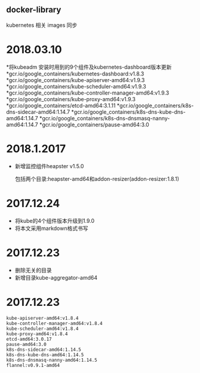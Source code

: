 ## docker-library

kubernetes 相关 images 同步
# 2018.03.10

*将kubeadm 安装时用到的9个组件及kubernetes-dashboard版本更新
*gcr.io/google_containers/kubernetes-dashboard:v1.8.3
*gcr.io/google_containers/kube-apiserver-amd64:v1.9.3
*gcr.io/google_containers/kube-scheduler-amd64:v1.9.3
*gcr.io/google_containers/kube-controller-manager-amd64:v1.9.3
*gcr.io/google_containers/kube-proxy-amd64:v1.9.3
*gcr.io/google_containers/etcd-amd64:3.1.11
*gcr.io/google_containers/k8s-dns-sidecar-amd64:1.14.7
*gcr.io/google_containers/k8s-dns-kube-dns-amd64:1.14.7
*gcr.io/google_containers/k8s-dns-dnsmasq-nanny-amd64:1.14.7
*gcr.io/google_containers/pause-amd64:3.0

# 2018.1.2017

* 新增监控组件heapster v1.5.0
	
	包括两个目录:heapster-amd64和addon-resizer(addon-resizer:1.8.1)

# 2017.12.24
* 将kube的4个组件版本升级到1.9.0
* 将本文采用markdown格式书写
	
# 2017.12.23
* 删除无关的目录
* 新增目录kube-aggregator-amd64
	  
# 2017.12.23

	kube-apiserver-amd64:v1.8.4
	kube-controller-manager-amd64:v1.8.4
	kube-scheduler-amd64:v1.8.4
	kube-proxy-amd64:v1.8.4
	etcd-amd64:3.0.17
	pause-amd64:3.0
	k8s-dns-sidecar-amd64:1.14.5
	k8s-dns-kube-dns-amd64:1.14.5
	k8s-dns-dnsmasq-nanny-amd64:1.14.5
	flannel:v0.9.1-amd64
